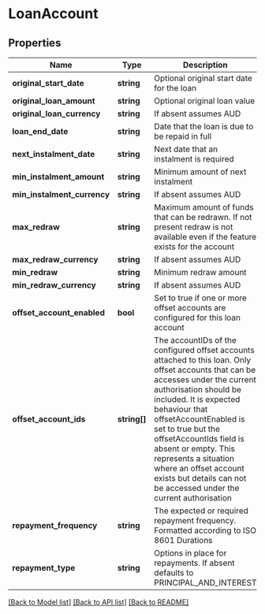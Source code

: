 # LoanAccount

## Properties
Name | Type | Description | Notes
------------ | ------------- | ------------- | -------------
**original_start_date** | **string** | Optional original start date for the loan | [optional] 
**original_loan_amount** | **string** | Optional original loan value | [optional] 
**original_loan_currency** | **string** | If absent assumes AUD | [optional] 
**loan_end_date** | **string** | Date that the loan is due to be repaid in full | [optional] 
**next_instalment_date** | **string** | Next date that an instalment is required | [optional] 
**min_instalment_amount** | **string** | Minimum amount of next instalment | [optional] 
**min_instalment_currency** | **string** | If absent assumes AUD | [optional] 
**max_redraw** | **string** | Maximum amount of funds that can be redrawn. If not present redraw is not available even if the feature exists for the account | [optional] 
**max_redraw_currency** | **string** | If absent assumes AUD | [optional] 
**min_redraw** | **string** | Minimum redraw amount | [optional] 
**min_redraw_currency** | **string** | If absent assumes AUD | [optional] 
**offset_account_enabled** | **bool** | Set to true if one or more offset accounts are configured for this loan account | [optional] 
**offset_account_ids** | **string[]** | The accountIDs of the configured offset accounts attached to this loan. Only offset accounts that can be accesses under the current authorisation should be included. It is expected behaviour that offsetAccountEnabled is set to true but the offsetAccountIds field is absent or empty. This represents a situation where an offset account exists but details can not be accessed under the current authorisation | [optional] 
**repayment_frequency** | **string** | The expected or required repayment frequency. Formatted according to ISO 8601 Durations | [optional] 
**repayment_type** | **string** | Options in place for repayments. If absent defaults to PRINCIPAL_AND_INTEREST | [optional] 

[[Back to Model list]](../README.md#documentation-for-models) [[Back to API list]](../README.md#documentation-for-api-endpoints) [[Back to README]](../README.md)

